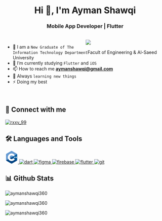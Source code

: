 <h1 align="center">Hi 👋, I'm Ayman Shawqi</h1>
<h3 align="center">Mobile App Developer | Flutter </h3>

<br>
<img align="right" src="https://user-images.githubusercontent.com/63050133/156676671-d5b2e362-97d4-4404-9447-dd71ddfea82f.gif" width = 250px/>

- :school: I am a `New Graduate of The Information Technology Department`Facult of Engineering & Al-Saeed University
- 🌱 I’m currently studying `Flutter` and `iOS`
- 📫 How to reach me **aymanshawqi@gmail.com**
- 🧠 Always `learning new things`
- ⚡ Doing my best 

<br>

## 📩 Connect with me
<p align="center">
 <p align="left">
<a href="https://instagram.com/rxxv_99" target="blank"><img align="center" src="https://raw.githubusercontent.com/rahuldkjain/github-profile-readme-generator/master/src/images/icons/Social/instagram.svg" alt="rxxv_99" height="30" width="40" /></a>
</p>
</p>

## 🛠 Languages and Tools
<p align="center">
<p align="left"> <a href="https://www.w3schools.com/cpp/" target="_blank" rel="noreferrer"> <img src="https://raw.githubusercontent.com/devicons/devicon/master/icons/cplusplus/cplusplus-original.svg" alt="cplusplus" width="40" height="40"/> </a> <a href="https://dart.dev" target="_blank" rel="noreferrer"> <img src="https://www.vectorlogo.zone/logos/dartlang/dartlang-icon.svg" alt="dart" width="40" height="40"/> </a> <a href="https://www.figma.com/" target="_blank" rel="noreferrer"> <img src="https://www.vectorlogo.zone/logos/figma/figma-icon.svg" alt="figma" width="40" height="40"/> </a> <a href="https://firebase.google.com/" target="_blank" rel="noreferrer"> <img src="https://www.vectorlogo.zone/logos/firebase/firebase-icon.svg" alt="firebase" width="40" height="40"/> </a> <a href="https://flutter.dev" target="_blank" rel="noreferrer"> <img src="https://www.vectorlogo.zone/logos/flutterio/flutterio-icon.svg" alt="flutter" width="40" height="40"/> </a> <a href="https://git-scm.com/" target="_blank" rel="noreferrer"> <img src="https://www.vectorlogo.zone/logos/git-scm/git-scm-icon.svg" alt="git" width="40" height="40"/> </a> </p>
</p>

## 📊 Github Stats



<p align="center">
<p><img src="https://github-readme-stats.vercel.app/api/top-langs?username=aymanshawqi360&show_icons=true&locale=en&layout=compact" alt="aymanshawqi360" /></p>

<p><img  src="https://github-readme-stats.vercel.app/api?username=aymanshawqi360&show_icons=true&locale=en" alt="aymanshawqi360" /></p>

<p><img  src="https://github-readme-streak-stats.herokuapp.com/?user=aymanshawqi360&" alt="aymanshawqi360" /></p>

 
  



